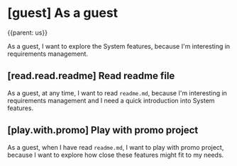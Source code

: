 # [guest] As a guest
{{parent: us}}

As a guest, I want to explore the System features, because I'm interesting in requirements management.

## [read.read.readme] Read readme file

As a guest, at any time, I want to read `readme.md`, because I'm interesting in requirements management and I need a quick introduction into System features.

## [play.with.promo] Play with promo project

As a guest, when I have read `readme.md`, I want to play with promo project, because I want to explore how close these features might fit to my needs.
